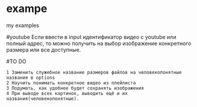 # exampe
my examples

#youtube
Если ввести в input идентификатор видео с youtube или полный адрес, то можно получить на выбор изображение конкретного размера или все доступные.


#TO DO

    1 Заменить служебное название размеров файлов на человекопонятные названия в options
    2 Научить понимать конкретное видео из плейлиста
    3 Подумать, как удобнее будет сохранять изображения
    4 При выводе всех картинок, выводить ещё и их названия(человекопонятные).
